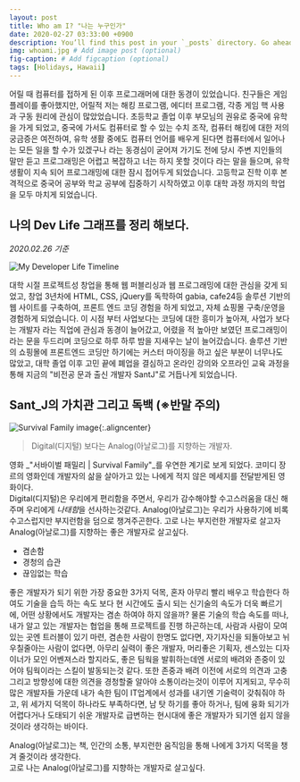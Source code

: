 ```yaml
---
layout: post
title: Who am I? "나는 누구인가"
date: 2020-02-27 03:33:00 +0900
description: You’ll find this post in your `_posts` directory. Go ahead and edit it and re-build the site to see your changes. # Add post description (optional)
img: whoami.jpg # Add image post (optional)
fig-caption: # Add figcaption (optional)
tags: [Holidays, Hawaii]
---
```

어릴 때 컴퓨터를 접하게 된 이후 프로그래머에 대한 동경이 있었습니다. 친구들은 게임 플레이를 좋아했지만, 어릴적 저는 해킹 프로그램, 에디터 프로그램, 각종 게임 핵 사용과 구동 원리에 관심이 많았었습니다. 초등학교 졸업 이후 부모님의 권유로 중국에 유학을 가게 되었고, 중국에 가서도 컴퓨터로 할 수 있는 수치 조작, 컴퓨터 해킹에 대한 저의 궁금증은 여전하여, 유학 생활 중에도 컴퓨터 언어를 배우게 된다면 컴퓨터에서 일어나는 모든 일을 할 수가 있겠구나 라는 동경심이 굳어져 가기도 전에 당시 주변 지인들의 말만 듣고 프로그래밍은 어렵고 복잡하고 너는 하지 못할 것이다 라는 말을 들으며, 유학생활이 지속 되어 프로그래밍에 대한 잠시 접어두게 되었습니다. 고등학교 진학 이후  본격적으로 중국어 공부와 학교 공부에 집중하기 시작하였고 이후 대학 과정 까지의 학업을 모두 마치게 되었습니다.  

## 나의 Dev Life 그래프를 정리 해보다.
*2020.02.26 기준*

![My Developer Life Timeline]({{site.baseurl}}/assets/img/blogTimeLine.jpg)

대학 시절 프로젝트성 창업을 통해 웹 퍼블리싱과 웹 프로그래밍에 대한 관심을 갖게 되었고, 창업 3년차에  HTML, CSS, jQuery를 독학하여 gabia, cafe24등 솔루션 기반의 웹 사이트를 구축하여, 프론트 엔드 코딩 경험을 하게 되었고, 자체 쇼핑몰 구축/운영을 경험하게 되었습니다. 이 시점 부터 사업보다는 코딩에 대한 흥미가 높아져, 사업가 보다는 개발자 라는 직업에 관심과 동경이 늘어갔고, 어렸을 적 높아만 보였던 프로그래밍이라는 문을 두드리며 코딩으로 하루 하루 밤을 지새우는 날이 늘어갔습니다. 솔루션 기반의 쇼핑몰에 프론트엔드 코딩만 하기에는 커스터 마이징을 하고 싶은 부분이 너무나도 많았고, 대학 졸업 이후 고민 끝에 폐업을 결심하고 온라인 강의와 오프라인 교육 과정을 통해 지금의 "비전공 문과 출신 개발자 SantJ"로 거듭나게 되었습니다.

## Sant_J의 가치관 그리고 독백 (※반말 주의)

![Survival Family image]({{site.baseurl}}/assets/img/movieCut.jpg){:.aligncenter}

>Digital(디지털) 보다는  Analog(아날로그)를 지향하는 개발자.

영화 _"서바이벌 패밀리 | Survival Family"_를 우연한 계기로 보게 되었다. 코미디 장르의 영화인데 개발자의 삶을 살아가고 있는 나에게 적지 않은 메세지를 전달받게된 영화이다.  
Digital(디지털)은 우리에게 편리함을 주면서, 우리가 감수해야할 수고스러움을 대신 해주며 우리에게 *나태함*을 선사하는것같다. Analog(아날로그)는 우리가 사용하기에 비록 수고스럽지만 부지런함을 덤으로 챙겨주곤한다. 고로 나는 부지런한 개발자로 살고자 Analog(아날로그)를 지향하는 좋은 개발자로 살고싶다.

* 겸손함
* 경청의 습관
* 끊임없는 학습

좋은 개발자가 되기 위한 가장 중요한 3가지 덕목, 혼자 아무리 빨리 배우고 학습한다 하여도 기술을 습득 하는 속도 보다 현 시간에도 출시 되는 신기술의 속도가 더욱 빠르기에, 어떤 상황에서도 개발자는 겸손 하여야 하지 않을까? 물론 기술의 학습 속도를 떠나, 내가 알고 있는 개발자는 협업을 통해 프로젝트를 진행 하곤하는데, 사람과 사람이 모여있는 곳엔 트러블이 있기 마련, 겸손한 사람이 한명도 없다면, 자기자신을 되돌아보고 뉘우칠줄아는 사람이 없다면, 아무리 실력이 좋은 개발자, 머리좋은 기획자, 센스있는 디자이너가 모인 어벤져스라 할지라도, 좋은 팀웍을 발휘하는데엔 서로의 배려와 존중이 있어야  팀웍이라는 스킬이 발동되는것 같다. 또한 존중과 배려 이전에 서로의 의견과 고충 그리고 방향성에 대한 의견을 경청할줄 알아야 소통이라는것이 이루어 지게되고, 무수히 많은 개발자들 가운데 내가 속한 팀이 IT업계에서 성과를 내기엔 기술력이 갖춰줘야 하고, 위 세가지 덕목이 하나라도 부족하다면, 남 탓 하기를 좋아 하거나, 팀에 융화 되기가 어렵다거나 도태되기 쉬운 개발자로 급변하는 현시대에 좋은 개발자가 되기엔 쉽지 않을것이라 생각하는 바이다.  
  
Analog(아날로그)는 책, 인간의 소통, 부지런한 움직임을 통해 나에게 3가지 덕목을 챙겨 줄것이라 생각한다.  
고로 나는 Analog(아날로그)를 지향하는 개발자로 살고싶다.